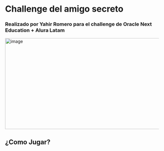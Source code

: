 <h1>Challenge del amigo secreto</h1>
<h3>Realizado por Yahir Romero para el challenge de Oracle Next Education + Alura Latam</h3>
<img width="803" height="299" alt="image" src="https://github.com/user-attachments/assets/a72e413b-e3d3-4b14-8241-36ff41643a82" />

<h2>¿Como Jugar?</h2>
